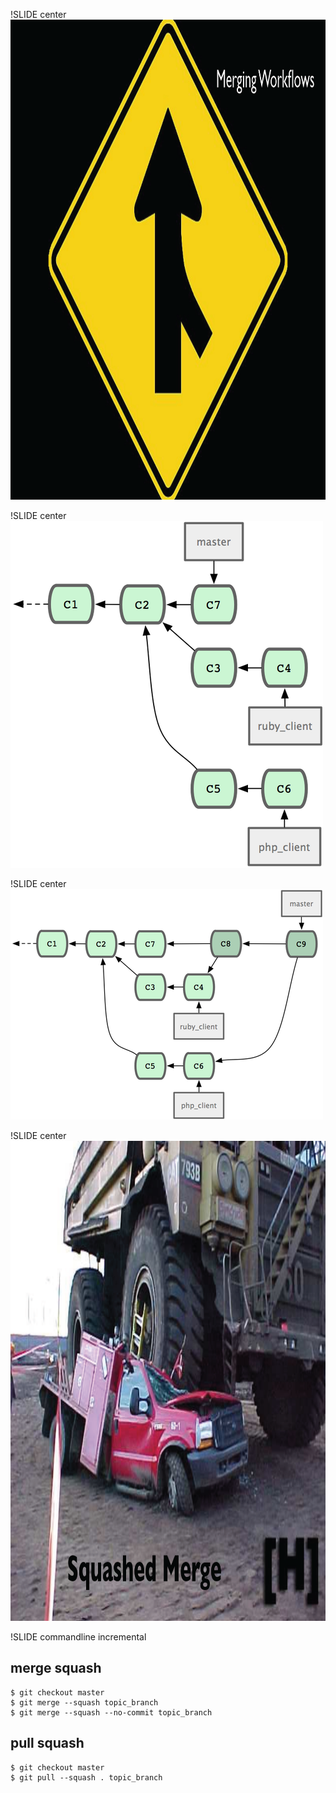 !SLIDE center
<img src="MergingWorkflows.png" width="1024" height="768"/>

!SLIDE center
![MergingWorkflows1](MergingWorkflows1.png)

!SLIDE center
![MergingWorkflows2](MergingWorkflows2.png)

!SLIDE center
<img src="SquashedMerge.png" width="1024" height="768"/>

!SLIDE commandline incremental

## merge squash ##

	$ git checkout master
	$ git merge --squash topic_branch
	$ git merge --squash --no-commit topic_branch
	
## pull squash ##
	
	$ git checkout master
	$ git pull --squash . topic_branch